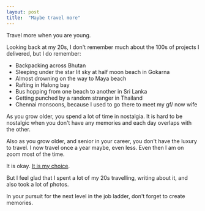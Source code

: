 ```yaml
---
layout: post
title:  "Maybe travel more"
---
```


Travel more when you are young.

Looking back at my 20s, I don't remember much about the 100s of projects I delivered, but I do remember:

- Backpacking across Bhutan
- Sleeping under the star lit sky at half moon beach in Gokarna
- Almost drowning on the way to Maya beach
- Rafting in Halong bay
- Bus hopping from one beach to another in Sri Lanka
- Getting punched by a random stranger in Thailand
- Chennai monsoons, because I used to go there to meet my gf/ now wife

As you grow older, you spend a lot of time in nostalgia. It is hard to be nostalgic when you don't have any memories and each day overlaps with the other.

Also as you grow older, and senior in your career, you don't have the luxury to travel. I now travel once a year maybe, even less. Even then I am on zoom most of the time.

It is okay. [It is my choice](https://manassaloi.com/2022/01/21/the-price.html).

But I feel glad that I spent a lot of my 20s travelling, writing about it, and also took a lot of photos.

In your pursuit for the next level in the job ladder, don't forget to create memories.
